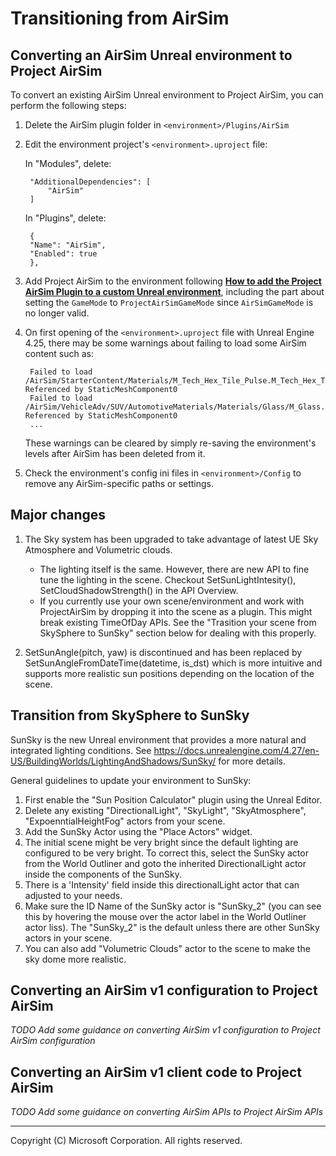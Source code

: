 # Transitioning from AirSim

## Converting an AirSim Unreal environment to Project AirSim

To convert an existing AirSim Unreal environment to Project AirSim, you can perform the following steps:

1. Delete the AirSim plugin folder in `<environment>/Plugins/AirSim`

2. Edit the environment project's `<environment>.uproject` file:

    In "Modules", delete:

        "AdditionalDependencies": [
            "AirSim"
        ]

    In "Plugins", delete:

        {
        "Name": "AirSim",
        "Enabled": true
        },

3. Add Project AirSim to the environment following **[How to add the Project AirSim Plugin to a custom Unreal environment](use_plugin.md#how-to-add-the-airsim-v-next-plugin-to-a-custom-unreal-environment)**, including the part about setting the `GameMode` to `ProjectAirSimGameMode` since `AirSimGameMode` is no longer valid.

4. On first opening of the `<environment>.uproject` file with Unreal Engine 4.25, there may be some warnings about failing to load some AirSim content such as:

        Failed to load /AirSim/StarterContent/Materials/M_Tech_Hex_Tile_Pulse.M_Tech_Hex_Tile_Pulse Referenced by StaticMeshComponent0
        Failed to load /AirSim/VehicleAdv/SUV/AutomotiveMaterials/Materials/Glass/M_Glass.M_Glass Referenced by StaticMeshComponent0
        ...

    These warnings can be cleared by simply re-saving the environment's levels after AirSim has been deleted from it.

5. Check the environment's config ini files in `<environment>/Config` to remove any AirSim-specific paths or settings.

## Major changes

1. The Sky system has been upgraded to take advantage of latest UE Sky Atmosphere and Volumetric clouds.
    - The lighting itself is the same. However, there are new API to fine tune the lighting in the scene. Checkout SetSunLightIntesity(), SetCloudShadowStrength() in the API Overview.
    - If you currently use your own scene/environment and work with ProjectAirSim by dropping it into the scene as a plugin. This might break existing TimeOfDay APIs. See the "Trasition your scene from SkySphere to SunSky" section below for dealing with this properly.


2. SetSunAngle(pitch, yaw) is discontinued and has been replaced by SetSunAngleFromDateTime(datetime, is_dst) which is more intuitive and supports more realistic sun positions depending on the location of the scene.

## Transition from SkySphere to SunSky
SunSky is the new Unreal environment that provides a more natural and integrated lighting conditions. See https://docs.unrealengine.com/4.27/en-US/BuildingWorlds/LightingAndShadows/SunSky/ for more details.

General guidelines to update your environment to SunSky:

1. First enable the "Sun Position Calculator" plugin using the Unreal Editor.
2. Delete any existing "DirectionalLight", "SkyLight", "SkyAtmosphere", "ExpoenntialHeightFog" actors from your scene.
3. Add the SunSky Actor using the "Place Actors" widget.
4. The initial scene might be very bright since the default lighting are configured to be very bright. To correct this, select the SunSky actor from the World Outliner and goto the inherited DirectionalLight actor inside the components of the SunSky.
5. There is a 'Intensity' field inside this directionalLight actor that can adjusted to your needs.
6. Make sure the ID Name of the SunSky actor  is "SunSky_2" (you can see this by hovering the mouse over the actor label in the World Outliner actor liss). The "SunSky_2" is the default unless there are other SunSky actors in your scene.
7. You can also add "Volumetric Clouds" actor to the scene to make the sky dome more realistic.

## Converting an AirSim v1 configuration to Project AirSim

*TODO Add some guidance on converting AirSim v1 configuration to Project AirSim configuration*

## Converting an AirSim v1 client code to Project AirSim

*TODO Add some guidance on converting AirSim APIs to Project AirSim APIs*

---

Copyright (C) Microsoft Corporation.  All rights reserved.
